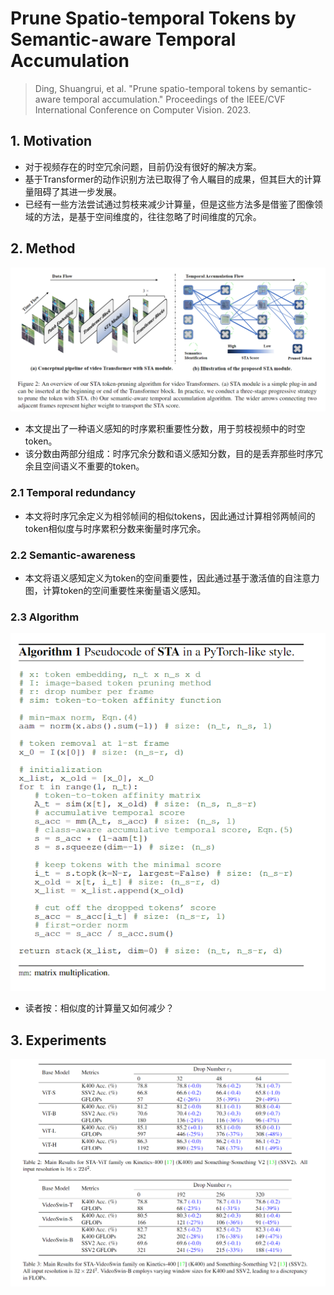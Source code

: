 # Prune Spatio-temporal Tokens by Semantic-aware Temporal Accumulation

> Ding, Shuangrui, et al. "Prune spatio-temporal tokens by semantic-aware temporal accumulation." Proceedings of the IEEE/CVF International Conference on Computer Vision. 2023.

## 1. Motivation

- 对于视频存在的时空冗余问题，目前仍没有很好的解决方案。
- 基于Transformer的动作识别方法已取得了令人瞩目的成果，但其巨大的计算量阻碍了其进一步发展。
- 已经有一些方法尝试通过剪枝来减少计算量，但是这些方法多是借鉴了图像领域的方法，是基于空间维度的，往往忽略了时间维度的冗余。

## 2. Method

![1](https://raw.githubusercontent.com/bobochow/blog_img/main/img/STA-pruning1.png)

- 本文提出了一种语义感知的时序累积重要性分数，用于剪枝视频中的时空token。
- 该分数由两部分组成：时序冗余分数和语义感知分数，目的是丢弃那些时序冗余且空间语义不重要的token。

### 2.1 Temporal redundancy

- 本文将时序冗余定义为相邻帧间的相似tokens，因此通过计算相邻两帧间的token相似度与时序累积分数来衡量时序冗余。

### 2.2 Semantic-awareness

- 本文将语义感知定义为token的空间重要性，因此通过基于激活值的自注意力图，计算token的空间重要性来衡量语义感知。

### 2.3 Algorithm

![2](https://raw.githubusercontent.com/bobochow/blog_img/main/img/STA-pruning2.png)

- 读者按：相似度的计算量又如何减少？

## 3. Experiments

![3](https://raw.githubusercontent.com/bobochow/blog_img/main/img/STA-pruning3.png)
